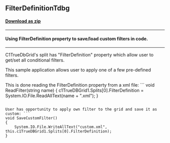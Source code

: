 ## FilterDefinitionTdbg
#### [Download as zip](https://grapecity.github.io/DownGit/#/home?url=https://github.com/GrapeCity/ComponentOne-WinForms-Samples/tree/master/NetFramework\TrueDBGrid\CS\FilterDefinitonTdbg)
____
#### Using FilterDefinition property to save/load custom filters in code.
____
C1TrueDbGrid's split has "FilterDefinition" property which allow user to get/set all conditional filters. 

This sample application allows user to apply one of a few pre-defined filters. 

This is done reading the FilterDefinition property from a xml file: ```
void ReadFilter(string name)
{
    c1TrueDBGrid1.Splits[0].FilterDefinition = System.IO.File.ReadAllText(name + ".xml");
}
```

User has opportunity to apply own filter to the grid and save it as custom: ```
void SaveCustomFilter()
{
	System.IO.File.WriteAllText("custom.xml", this.c1TrueDBGrid1.Splits[0].FilterDefinition);
}
```